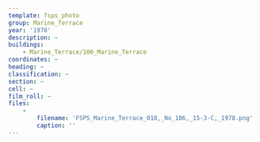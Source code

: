 ```yaml
---
template: fsps_photo
group: Marine_Terrace
year: '1978'
description: ~
buildings:
    - Marine_Terrace/106_Marine_Terrace
coordinates: ~
heading: ~
classification: ~
section: ~
cell: ~
film_roll: ~
files:
    -
        filename: 'FSPS_Marine_Terrace_010,_No_106,_15-3-C,_1978.png'
        caption: ''
---
```

